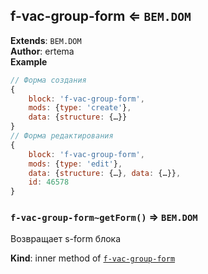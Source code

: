 <a name="module_f-vac-group-form"></a>

## f-vac-group-form ⇐ <code>BEM.DOM</code>
**Extends**: <code>BEM.DOM</code>  
**Author**: ertema  
**Example**  
```js
// Форма создания
{
    block: 'f-vac-group-form',
    mods: {type: 'create'},
    data: {structure: {…}}
}
// Форма редактирования
{
    block: 'f-vac-group-form',
    mods: {type: 'edit'},
    data: {structure: {…}, data: {…}},
    id: 46578
}
```
<a name="module_f-vac-group-form..getForm"></a>

### `f-vac-group-form~getForm()` ⇒ <code>BEM.DOM</code>
Возвращает s-form блока

**Kind**: inner method of [<code>f-vac-group-form</code>](#module_f-vac-group-form)  
